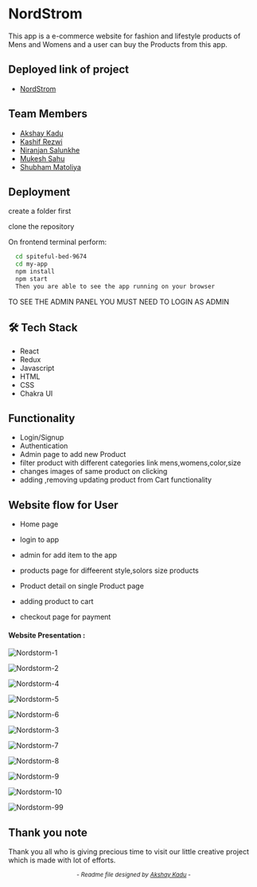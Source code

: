 #  NordStrom  

This app is a e-commerce website for fashion and lifestyle products of Mens and Womens and a user can buy the Products from this app.

## Deployed link of project
- <a href="https://spiteful-bed-9674.netlify.app/">NordStrom</a>

## Team Members

<ul>
  <li><a href="https://github.com/akshaykadu24">Akshay Kadu</a></li>
  <li><a href="https://github.com/Kashif-Rezwi">Kashif Rezwi</a></li>
  <li><a href="https://github.com/nsalunkhe">Niranjan Salunkhe</a></li>
  <li><a href="https://github.com/mukeshsahu1997">Mukesh Sahu</a></li>
  <li><a href="https://github.com/shubham-matoliya">Shubham Matoliya</a></li>
</ul>


## Deployment

create a folder first 

clone the repository

On frontend terminal perform:

```bash
  cd spiteful-bed-9674  
  cd my-app
  npm install
  npm start
  Then you are able to see the app running on your browser
```

TO SEE THE ADMIN PANEL YOU MUST NEED TO LOGIN AS ADMIN


## 🛠 Tech Stack
- React
- Redux
- Javascript
- HTML
- CSS
- Chakra UI


## Functionality

- Login/Signup
- Authentication
- Admin page to add new Product
- filter product with different categories link mens,womens,color,size
- changes images of same product on clicking 
- adding ,removing updating product from Cart functionality 


## Website flow for User

- Home page

- login to app

- admin for add item to the app

- products page for diffeerent style,solors size products

- Product detail on single Product page

- adding product to cart 

- checkout page for payment






#### Website Presentation :


 ![Nordstorm-1](https://user-images.githubusercontent.com/101391587/211982959-f0617b0b-7a11-4b77-987c-3af2a9795ed0.png)
 
 ![Nordstorm-2](https://user-images.githubusercontent.com/101391587/211983333-f778981d-5a9a-47d5-a6df-26c35923adfb.png)
 
 ![Nordstorm-4](https://user-images.githubusercontent.com/101391587/211984304-23e651d5-cedd-4b97-b8ba-cc6a1848a7a6.png)
 
 
 ![Nordstorm-5](https://user-images.githubusercontent.com/101391587/211984706-548cacf4-fbf4-417a-adc8-4addd13d4018.png)


![Nordstorm-6](https://user-images.githubusercontent.com/101391587/211987460-3a7ca7d7-a0a7-4b52-86e1-72e3daf052b1.png)


 ![Nordstorm-3](https://user-images.githubusercontent.com/101391587/211983633-506b05f4-d6a8-401d-ae70-e93e2eb9c8ca.png)


![Nordstorm-7](https://user-images.githubusercontent.com/101391587/211987729-34c31627-67ff-44e1-95b4-44b2be1d1ce2.png)


![Nordstorm-8](https://user-images.githubusercontent.com/101391587/211987985-87eeb9f6-b2ed-4e78-8ed8-07d64871298f.png)


![Nordstorm-9](https://user-images.githubusercontent.com/101391587/211988132-02bf8490-b55b-49c8-a7bb-1fada029a5c5.png)


![Nordstorm-10](https://user-images.githubusercontent.com/101391587/211988327-0c4017a3-d31b-47f1-b8ae-df9a0e0eba3d.png)


![Nordstorm-99](https://user-images.githubusercontent.com/101391587/212197671-efcbc442-c605-401a-b92b-69c40f8b955b.png)

## Thank you note
Thank you all who is giving precious time to visit our little creative project which is made with lot of efforts.

_<p align="center"><sub>- Readme file designed by <a href="https://github.com/akshaykadu24">Akshay Kadu</a> -</sub></p>_
